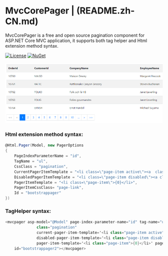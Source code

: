 ﻿# MvcCorePager | (README.zh-CN.md)

MvcCorePager is a free and open source pagination component for ASP.NET Core MVC application, it supports both tag helper and Html extension method syntax.

[![License](https://img.shields.io/github/license/mashape/apistatus.svg)](https://github.com/Webdiyer/MvcCorePager/blob/master/LICENSE)
[![NuGet](https://img.shields.io/nuget/v/MvcCorePager.svg)](https://www.nuget.org/packages/MvcCorePager/)

![MvcCorePager](/Demo/wwwroot/images/MvcCorePager.gif)

### Html extension method syntax:
```csharp
@Html.Pager(Model, new PagerOptions
{
    PageIndexParameterName = "id",
    TagName = "ul",
    CssClass = "pagination",
    CurrentPagerItemTemplate = "<li class=\"page-item active\"><a  class=\"page-link\" href=\"javascript:void(0);\">{0}</a></li>",
    DisabledPagerItemTemplate = "<li class=\"page-item disabled\"><a class=\"page-link\">{0}</a></li>",
    PagerItemTemplate = "<li class=\"page-item\">{0}</li>",
    PagerItemCssClass= "page-link",
    Id = "bootstrappager"
})
```

### TagHelper syntax:
```csharp
<mvcpager asp-model="@Model" page-index-parameter-name="id" tag-name="ul"
              class="pagination" 
              current-pager-item-template='<li class="page-item active"><a class="page-link" href="javascript:void(0);">{0}</a></li>'
              disabled-pager-item-template='<li class="page-item disabled"><a class="page-link">{0}</a></li>'
              pager-item-template='<li class="page-item">{0}</li>' pager-item-css-class="page-link" 
    id="bootstrappager2"></mvcpager>
```
